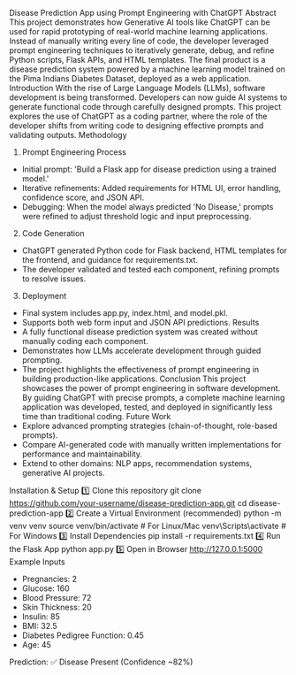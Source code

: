 Disease Prediction App using Prompt Engineering with ChatGPT
Abstract
This project demonstrates how Generative AI tools like ChatGPT can be used for rapid prototyping of real-world machine learning applications. Instead of manually writing every line of code, the developer leveraged prompt engineering techniques to iteratively generate, debug, and refine Python scripts, Flask APIs, and HTML templates. The final product is a disease prediction system powered by a machine learning model trained on the Pima Indians Diabetes Dataset, deployed as a web application.
Introduction
With the rise of Large Language Models (LLMs), software development is being transformed. Developers can now guide AI systems to generate functional code through carefully designed prompts. This project explores the use of ChatGPT as a coding partner, where the role of the developer shifts from writing code to designing effective prompts and validating outputs.
Methodology
1. Prompt Engineering Process
- Initial prompt: 'Build a Flask app for disease prediction using a trained model.'
- Iterative refinements: Added requirements for HTML UI, error handling, confidence score, and JSON API.
- Debugging: When the model always predicted 'No Disease,' prompts were refined to adjust threshold logic and input preprocessing.
2. Code Generation
- ChatGPT generated Python code for Flask backend, HTML templates for the frontend, and guidance for requirements.txt.
- The developer validated and tested each component, refining prompts to resolve issues.
3. Deployment
- Final system includes app.py, index.html, and model.pkl.
- Supports both web form input and JSON API predictions.
Results
- A fully functional disease prediction system was created without manually coding each component.
- Demonstrates how LLMs accelerate development through guided prompting.
- The project highlights the effectiveness of prompt engineering in building production-like applications.
Conclusion
This project showcases the power of prompt engineering in software development. By guiding ChatGPT with precise prompts, a complete machine learning application was developed, tested, and deployed in significantly less time than traditional coding.
Future Work
- Explore advanced prompting strategies (chain-of-thought, role-based prompts).
- Compare AI-generated code with manually written implementations for performance and maintainability.
- Extend to other domains: NLP apps, recommendation systems, generative AI projects.




Installation & Setup
1️⃣ Clone this repository
git clone https://github.com/your-username/disease-prediction-app.git
cd disease-prediction-app
2️⃣ Create a Virtual Environment (recommended)
python -m venv venv
source venv/bin/activate   # For Linux/Mac
venv\Scripts\activate      # For Windows
3️⃣ Install Dependencies
pip install -r requirements.txt
4️⃣ Run the Flask App
python app.py
5️⃣ Open in Browser
http://127.0.0.1:5000
Example Inputs
- Pregnancies: 2
- Glucose: 160
- Blood Pressure: 72
- Skin Thickness: 20
- Insulin: 85
- BMI: 32.5
- Diabetes Pedigree Function: 0.45
- Age: 45

Prediction: ✅ Disease Present (Confidence ~82%)
